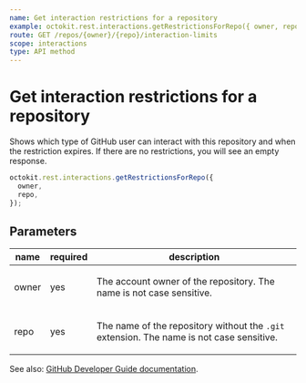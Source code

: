 ```yaml
---
name: Get interaction restrictions for a repository
example: octokit.rest.interactions.getRestrictionsForRepo({ owner, repo })
route: GET /repos/{owner}/{repo}/interaction-limits
scope: interactions
type: API method
---
```


# Get interaction restrictions for a repository

Shows which type of GitHub user can interact with this repository and when the restriction expires. If there are no restrictions, you will see an empty response.

```js
octokit.rest.interactions.getRestrictionsForRepo({
  owner,
  repo,
});
```

## Parameters

<table>
  <thead>
    <tr>
      <th>name</th>
      <th>required</th>
      <th>description</th>
    </tr>
  </thead>
  <tbody>
    <tr><td>owner</td><td>yes</td><td>

The account owner of the repository. The name is not case sensitive.

</td></tr>
<tr><td>repo</td><td>yes</td><td>

The name of the repository without the `.git` extension. The name is not case sensitive.

</td></tr>
  </tbody>
</table>

See also: [GitHub Developer Guide documentation](https://docs.github.com/rest/interactions/repos#get-interaction-restrictions-for-a-repository).
